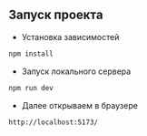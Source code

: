 ## Запуск проекта

- Установка зависимостей
```sh
npm install
```

- Запуск локального сервера
```sh
npm run dev
```

- Далее открываем в браузере
```sh
http://localhost:5173/
```